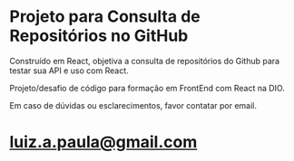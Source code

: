 # Projeto para Consulta de Repositórios no GitHub

Construído em React, objetiva a consulta de repositórios do Github para
testar sua API e uso com React.

Projeto/desafio de código para formação em FrontEnd com React na DIO.

Em caso de dúvidas ou esclarecimentos, favor contatar por email.

# luiz.a.paula@gmail.com
